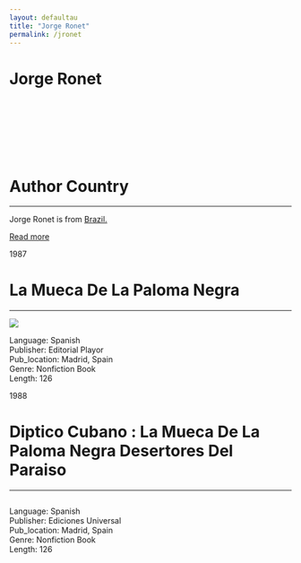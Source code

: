 ```yaml
---
layout: defaultau
title: "Jorge Ronet"
permalink: /jronet
---
```

<!-- partial:index.partial.html -->
<div class="content">
     <h1>Jorge Ronet</h1>
    <div class="quote">
        <div><img src="" class="logo"></div>
    </div>
    <div class="timeline">
        <div style="padding-bottom:100px;"></div>
        <div class="block">
             <div class="date right"><p class="right">  </p></div>
            <div class="dot"></div>
            <div class="left first">
            <div class="author_country">
                <h1>Author Country</h1><hr>
          <div class="aclocation">  <p>Jorge Ronet is from <a href="http://localhost:4000/62">Brazil.</a></p></div>
              <div class="acreadmore">  <a href="NA" target="_blank">Read more</a></div>
            </div>
            </div>
        <div class="block">
            <div class="date left"><p class="left">1987</p></div>
            <div class="dot"></div>
            <div class="right">
                <h1>La Mueca De La Paloma Negra</h1><hr>
                <p><img src="https://books.google.dm/books/content?id=LZwsAAAAMAAJ&printsec=frontcover&img=1&zoom=1&imgtk=AFLRE70QnEyRRvPRD1R83OeLLqwCbJNF2Wwb3iHpxQpHeG_xyfMQlsGTx52iSLNfv6bjUg5-jPsY0Q4o7qdz26diC5yLk-3AHbMrJ9ehCUgOrbEniAVARJE7UmY1NFEWhq4GwhGHkZWg"></p>
                <p>
                Language: Spanish<br/>
                Publisher: Editorial Playor<br/>
                Pub_location: Madrid, Spain<br/>
                Genre: Nonfiction Book<br/>
                Length: 126<br/>                   </p>
            </div>
        </div>
       <div class="block">
            <div class="date left"><p class="left">1988</p></div>
            <div class="dot"></div>
            <div class="right">
                <h1>Diptico Cubano : La Mueca De La Paloma Negra Desertores Del Paraiso</h1><hr>
                <p><img src=""></p>
                <p>
                Language: Spanish<br/>
                Publisher: Ediciones Universal<br/>
                Pub_location: Madrid, Spain<br/>
                Genre: Nonfiction Book<br/>
                Length: 126<br/>                   </p>
            </div>
        </div>